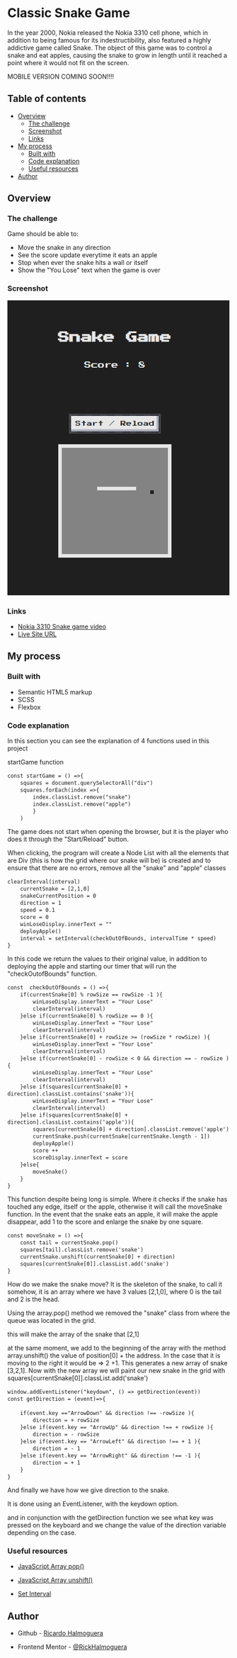 # Classic Snake Game

In the year 2000, Nokia released the Nokia 3310 cell phone, which in addition to being famous for its indestructibility, also featured a highly addictive game called Snake. The object of this game was to control a snake and eat apples, causing the snake to grow in length until it reached a point where it would not fit on the screen.

MOBILE VERSION COMING SOON!!!!

## Table of contents

- [Overview](#overview)
  - [The challenge](#the-challenge)
  - [Screenshot](#screenshot)
  - [Links](#links)
- [My process](#my-process)
  - [Built with](#built-with)
  - [Code explanation](#code-explanation)
  - [Useful resources](#useful-resources)
- [Author](#author)

## Overview

### The challenge

Game should be able to:

- Move the snake in any direction
- See the score update everytime it eats an apple
- Stop when ever the snake hits a wall or itself
- Show the "You Lose" text when the game is over

### Screenshot

![](./screenshot.png)

### Links

- [Nokia 3310 Snake game video](https://www.youtube.com/shorts/s1reaXh_YwU)
- [Live Site URL](https://rickhalmoguera.github.io/snake-game/)

## My process

### Built with

- Semantic HTML5 markup
- SCSS
- Flexbox

### Code explanation

In this section you can see the explanation of 4 functions used in this project

startGame function

```Js
const startGame = () =>{
    squares = document.querySelectorAll("div")
    squares.forEach(index =>{
        index.classList.remove("snake")
        index.classList.remove("apple")
        }
    )
```
The game does not start when opening the browser, but it is the player who does it through the "Start/Reload" button.

When clicking, the program will create a Node List with all the elements that are Div (this is how the grid where our snake will be) is created and to ensure that there are no errors, remove all the "snake" and "apple" classes

```Js
clearInterval(interval)
    currentSnake = [2,1,0]
    snakeCurrentPosition = 0
    direction = 1
    speed = 0.1
    score = 0
    winLoseDisplay.innerText = ""
    deployApple()
    interval = setInterval(checkOutOfBounds, intervalTime * speed)
}
```

In this code we return the values to their original value, in addition to deploying the apple and starting our timer that will run the "checkOutofBounds" function.

```Js
const  checkOutOfBounds = () =>{
    if(currentSnake[0] % rowSize == rowSize -1 ){
        winLoseDisplay.innerText = "Your Lose"
        clearInterval(interval)
    }else if(currentSnake[0] % rowSize == 0 ){
        winLoseDisplay.innerText = "Your Lose"
        clearInterval(interval)
    }else if(currentSnake[0] + rowSize >= (rowSize * rowSize) ){
        winLoseDisplay.innerText = "Your Lose"
        clearInterval(interval)
    }else if(currentSnake[0] - rowSize < 0 && direction == - rowSize ){
        winLoseDisplay.innerText = "Your Lose"
        clearInterval(interval)
    }else if(squares[currentSnake[0] + direction].classList.contains('snake')){
        winLoseDisplay.innerText = "Your Lose"
        clearInterval(interval)
    }else if(squares[currentSnake[0] + direction].classList.contains('apple')){
        squares[currentSnake[0] + direction].classList.remove('apple')
        currentSnake.push(currentSnake[currentSnake.length - 1])
        deployApple()
        score ++
        scoreDisplay.innerText = score
    }else{
        moveSnake()
    }
}
```

This function despite being long is simple. Where it checks if the snake has touched any edge, itself or the apple, otherwise it will call the moveSnake function.
In the event that the snake eats an apple, it will make the apple disappear, add 1 to the score and enlarge the snake by one square.

```Js
const moveSnake = () =>{
    const tail = currentSnake.pop()
    squares[tail].classList.remove('snake')
    currentSnake.unshift(currentSnake[0] + direction)
    squares[currentSnake[0]].classList.add('snake')
}
```
How do we make the snake move?
It is the skeleton of the snake, to call it somehow, it is an array where we have 3 values ​​[2,1,0], where 0 is the tail and 2 is the head.

Using the array.pop() method
we removed the "snake" class from where the queue was located in the grid.

this will make the array of the snake that [2,1]

at the same moment, we add to the beginning of the array with the method array.unshift()
the value of position[0] + the address. In the case that it is moving to the right it would be => 2 +1. This generates a new array of snake [3,2,1].
Now with the new array we will paint our new snake in the grid with squares[currentSnake[0]].classList.add('snake')

```Js
window.addEventListener("keydown", () => getDirection(event))
const getDirection = (event)=>{
    
    if(event.key =="ArrowDown" && direction !== -rowSize ){
        direction = + rowSize
    }else if(event.key == "ArrowUp" && direction !== + rowSize ){
        direction = - rowSize
    }else if(event.key == "ArrowLeft" && direction !== + 1 ){
        direction = - 1
    }else if(event.key == "ArrowRight" && direction !== -1 ){
        direction = + 1
    }
}
```

And finally we have how we give direction to the snake.

It is done using an EventListener, with the keydown option.

and in conjunction with the getDirection function we see what key was pressed on the keyboard and we change the value of the direction variable depending on the case.

### Useful resources

- [JavaScript Array pop()](https://www.w3schools.com/jsref/jsref_pop.asp)

- [JavaScript Array unshift()](https://www.w3schools.com/jsref/jsref_unshift.asp)
- [Set Interval](https://www.w3schools.com/jsref/met_win_setinterval.asp)



## Author

- Github - [Ricardo Halmoguera](https://github.com/RickHalmoguera)

- Frontend Mentor - [@RickHalmoguera](https://www.frontendmentor.io/profile/RickHalmoguera)


